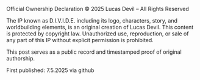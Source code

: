 Official Ownership Declaration
© 2025 Lucas Devil – All Rights Reserved

The IP known as D.I.V.I.D.E. including its logo, characters, story, and worldbuilding elements, is an original creation of Lucas Devil. This content is protected by copyright law. Unauthorized use, reproduction, or sale of any part of this IP without explicit permission is prohibited.

This post serves as a public record and timestamped proof of original authorship.

First published: 7.5.2025 via github
